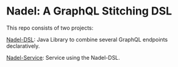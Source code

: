 # Nadel: A GraphQL Stitching DSL 

This repo consists of two projects:

[Nadel-DSL](nadel-dsl): Java Library to combine several GraphQL endpoints declaratively.

[Nadel-Service](nadel-service): Service using the Nadel-DSL.

